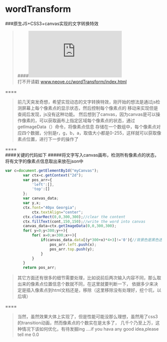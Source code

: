 # wordTransform
###原生JS+CSS3+canvas实现的文字转换特效    

>####![View online](http://www.neove.cc/wordTransform/index.html)   
>打不开请戳 www.neove.cc/wordTransform/index.html

====

>前几天突发奇想，希望实现动态的文字转换特效，刚开始的想法是通过js检测屏幕上每个像素点的显示状态，然后控制每个像素点的
移动来实现但是查阅后发现，js没有这种功能。
然后想到了canvas，因为canvas是可以操作像素的，可以获取画布上指定区域每个像素点的状态，通过getImageData（）命令，将像素点信息
存储在一个数组中，每个像素点对应四个数据，分别是r，g，b，a，取值大小都是0-255，这样就可以获取像素点位置，进行下一步的操作了

====    
####关键的代码如下
#####将文字写入canvas画布，检测所有像素点的状态，将有文字的像素点信息取出来放在json中
```javascript
var c=document.getElementById("myCanvas");
        var ctx=c.getContext("2d");
        var pos_arr={
            'left':[],
            'top':[]
        };
        var canvas_data;
        var y,x;
        ctx.font="40px Georgia";
            ctx.textAlign="center";
        ctx.clearRect(0,0,300,300);//clear the content
        ctx.fillText(cont,150,150);//write the word into canvas
        canvas_data=ctx.getImageData(0,0,300,300);
        for( y=0;y<300;y++){
            for( x=0;x<300;x++){
                if(canvas_data.data[(y*300+x)*4+3]!='0'){//背景色是黑色透明的rgba(0,0,0,0)
                    pos_arr.left.push(x);
                    pos_arr.top.push(y);
                }
            }
        }
        return pos_arr;
```
>其它方面还有很多的细节需要处理，比如说前后两次输入内容不同，那么取出来的像素点位置信息个数就不同，在这里就要判断一下，
依据多少来决定是插入像素点到html文档还是，移除（这里移除没有处理好，挖个坑，以后填）

====
>当然，虽然效果大体上实现了，但是性能可能没那么理想，虽然用了css3的transition动画，然而像素点的个数实在是太多了，
几千个乃至上万，这种情况下该如何优化，有待发掘ing ....if you hava any good idea,please tell me 0.0

